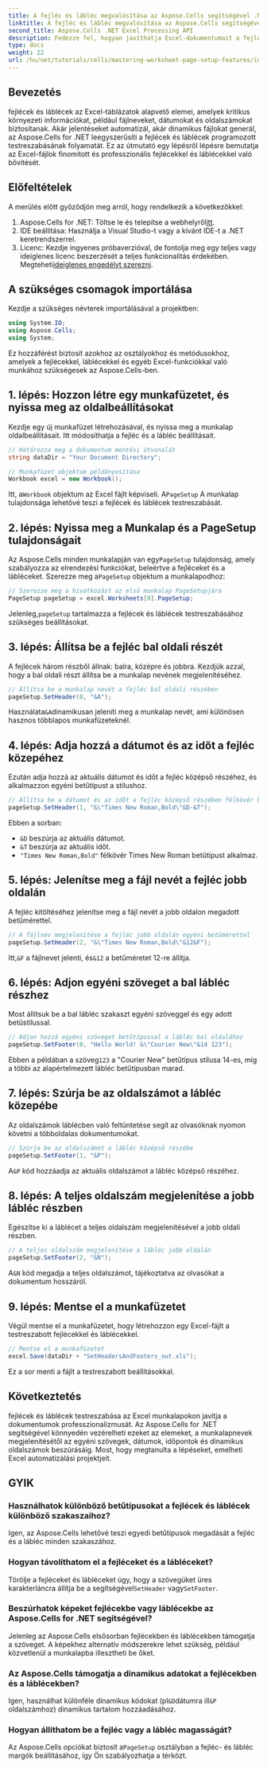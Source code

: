 ```yaml
---
title: A fejléc és lábléc megvalósítása az Aspose.Cells segítségével .NET-hez
linktitle: A fejléc és lábléc megvalósítása az Aspose.Cells segítségével .NET-hez
second_title: Aspose.Cells .NET Excel Processing API
description: Fedezze fel, hogyan javíthatja Excel-dokumentumait a fejlécek és láblécek programozott testreszabásával az Aspose.Cells for .NET segítségével. Ez az átfogó útmutató végigvezeti Önt minden lépésen – a munkafüzet beállításától a munkalap nevének dinamikus beszúrásáig.
type: docs
weight: 22
url: /hu/net/tutorials/cells/mastering-worksheet-page-setup-features/implement-header-footer/
---
```

## Bevezetés

fejlécek és láblécek az Excel-táblázatok alapvető elemei, amelyek kritikus környezeti információkat, például fájlneveket, dátumokat és oldalszámokat biztosítanak. Akár jelentéseket automatizál, akár dinamikus fájlokat generál, az Aspose.Cells for .NET leegyszerűsíti a fejlécek és láblécek programozott testreszabásának folyamatát. Ez az útmutató egy lépésről lépésre bemutatja az Excel-fájlok finomított és professzionális fejlécekkel és láblécekkel való bővítését.

## Előfeltételek

A merülés előtt győződjön meg arról, hogy rendelkezik a következőkkel:

1.  Aspose.Cells for .NET: Töltse le és telepítse a webhelyről[itt](https://releases.aspose.com/cells/net/).
2. IDE beállítása: Használja a Visual Studio-t vagy a kívánt IDE-t a .NET keretrendszerrel.
3.  Licenc: Kezdje ingyenes próbaverzióval, de fontolja meg egy teljes vagy ideiglenes licenc beszerzését a teljes funkcionalitás érdekében. Megteheti[ideiglenes engedélyt szerezni](https://purchase.aspose.com/temporary-license/).

## A szükséges csomagok importálása

Kezdje a szükséges névterek importálásával a projektben:

```csharp
using System.IO;
using Aspose.Cells;
using System;
```

Ez hozzáférést biztosít azokhoz az osztályokhoz és metódusokhoz, amelyek a fejlécekkel, láblécekkel és egyéb Excel-funkciókkal való munkához szükségesek az Aspose.Cells-ben.

## 1. lépés: Hozzon létre egy munkafüzetet, és nyissa meg az oldalbeállításokat

Kezdje egy új munkafüzet létrehozásával, és nyissa meg a munkalap oldalbeállításait. Itt módosíthatja a fejléc és a lábléc beállításait.

```csharp
// Határozza meg a dokumentum mentési útvonalát
string dataDir = "Your Document Directory";

// Munkafüzet objektum példányosítása
Workbook excel = new Workbook();
```

 Itt, a`Workbook` objektum az Excel fájlt képviseli. A`PageSetup` A munkalap tulajdonsága lehetővé teszi a fejlécek és láblécek testreszabását.

## 2. lépés: Nyissa meg a Munkalap és a PageSetup tulajdonságait

 Az Aspose.Cells minden munkalapján van egy`PageSetup` tulajdonság, amely szabályozza az elrendezési funkciókat, beleértve a fejléceket és a lábléceket. Szerezze meg a`PageSetup` objektum a munkalapodhoz:

```csharp
// Szerezze meg a hivatkozást az első munkalap PageSetupjára
PageSetup pageSetup = excel.Worksheets[0].PageSetup;
```

 Jelenleg,`pageSetup` tartalmazza a fejlécek és láblécek testreszabásához szükséges beállításokat.

## 3. lépés: Állítsa be a fejléc bal oldali részét

A fejlécek három részből állnak: balra, középre és jobbra. Kezdjük azzal, hogy a bal oldali részt állítsa be a munkalap nevének megjelenítéséhez.

```csharp
// Állítsa be a munkalap nevét a fejléc bal oldali részében
pageSetup.SetHeader(0, "&A");
```

 Használata`&A`dinamikusan jeleníti meg a munkalap nevét, ami különösen hasznos többlapos munkafüzeteknél.

## 4. lépés: Adja hozzá a dátumot és az időt a fejléc közepéhez

Ezután adja hozzá az aktuális dátumot és időt a fejléc középső részéhez, és alkalmazzon egyéni betűtípust a stílushoz.

```csharp
// Állítsa be a dátumot és az időt a fejléc középső részében félkövér betűtípussal
pageSetup.SetHeader(1, "&\"Times New Roman,Bold\"&D-&T");
```

Ebben a sorban:
- `&D` beszúrja az aktuális dátumot.
- `&T` beszúrja az aktuális időt.
- `"Times New Roman,Bold"` félkövér Times New Roman betűtípust alkalmaz.

## 5. lépés: Jelenítse meg a fájl nevét a fejléc jobb oldalán

A fejléc kitöltéséhez jelenítse meg a fájl nevét a jobb oldalon megadott betűmérettel.

```csharp
// A fájlnév megjelenítése a fejléc jobb oldalán egyéni betűmérettel
pageSetup.SetHeader(2, "&\"Times New Roman,Bold\"&12&F");
```

 Itt,`&F` a fájlnevet jelenti, és`&12` a betűméretet 12-re állítja.

## 6. lépés: Adjon egyéni szöveget a bal lábléc részhez

Most állítsuk be a bal lábléc szakaszt egyéni szöveggel és egy adott betűstílussal.

```csharp
// Adjon hozzá egyéni szöveget betűtípussal a lábléc bal oldalához
pageSetup.SetFooter(0, "Hello World! &\"Courier New\"&14 123");
```

Ebben a példában a szöveg`123` a "Courier New" betűtípus stílusa 14-es, míg a többi az alapértelmezett lábléc betűtípusban marad.

## 7. lépés: Szúrja be az oldalszámot a lábléc közepébe

Az oldalszámok láblécben való feltüntetése segít az olvasóknak nyomon követni a többoldalas dokumentumokat.

```csharp
// Szúrja be az oldalszámot a lábléc középső részébe
pageSetup.SetFooter(1, "&P");
```

 A`&P` kód hozzáadja az aktuális oldalszámot a lábléc középső részéhez.

## 8. lépés: A teljes oldalszám megjelenítése a jobb lábléc részben

Egészítse ki a láblécet a teljes oldalszám megjelenítésével a jobb oldali részben.

```csharp
// A teljes oldalszám megjelenítése a lábléc jobb oldalán
pageSetup.SetFooter(2, "&N");
```

 A`&N` kód megadja a teljes oldalszámot, tájékoztatva az olvasókat a dokumentum hosszáról.

## 9. lépés: Mentse el a munkafüzetet

Végül mentse el a munkafüzetet, hogy létrehozzon egy Excel-fájlt a testreszabott fejlécekkel és láblécekkel.

```csharp
// Mentse el a munkafüzetet
excel.Save(dataDir + "SetHeadersAndFooters_out.xls");
```

Ez a sor menti a fájlt a testreszabott beállításokkal.

## Következtetés

fejlécek és láblécek testreszabása az Excel munkalapokon javítja a dokumentumok professzionalizmusát. Az Aspose.Cells for .NET segítségével könnyedén vezérelheti ezeket az elemeket, a munkalapnevek megjelenítésétől az egyéni szövegek, dátumok, időpontok és dinamikus oldalszámok beszúrásáig. Most, hogy megtanulta a lépéseket, emelheti Excel automatizálási projektjeit.

## GYIK

### Használhatok különböző betűtípusokat a fejlécek és láblécek különböző szakaszaihoz?
Igen, az Aspose.Cells lehetővé teszi egyedi betűtípusok megadását a fejléc és a lábléc minden szakaszához.

### Hogyan távolíthatom el a fejléceket és a lábléceket?
 Törölje a fejléceket és lábléceket úgy, hogy a szövegüket üres karakterláncra állítja be a segítségével`SetHeader` vagy`SetFooter`.

### Beszúrhatok képeket fejlécekbe vagy láblécekbe az Aspose.Cells for .NET segítségével?
Jelenleg az Aspose.Cells elsősorban fejlécekben és láblécekben támogatja a szöveget. A képekhez alternatív módszerekre lehet szükség, például közvetlenül a munkalapba illesztheti be őket.

### Az Aspose.Cells támogatja a dinamikus adatokat a fejlécekben és a láblécekben?  
 Igen, használhat különféle dinamikus kódokat (pl`&D`dátumra ill`&P` oldalszámhoz) dinamikus tartalom hozzáadásához.

### Hogyan állíthatom be a fejléc vagy a lábléc magasságát?  
 Az Aspose.Cells opciókat biztosít a`PageSetup` osztályban a fejléc- és lábléc margók beállításához, így Ön szabályozhatja a térközt.